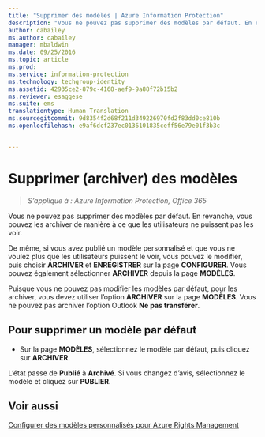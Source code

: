 ```yaml
---
title: "Supprimer des modèles | Azure Information Protection"
description: "Vous ne pouvez pas supprimer des modèles par défaut. En revanche, vous pouvez les archiver de manière à ce que les utilisateurs ne puissent pas les voir."
author: cabailey
ms.author: cabailey
manager: mbaldwin
ms.date: 09/25/2016
ms.topic: article
ms.prod: 
ms.service: information-protection
ms.technology: techgroup-identity
ms.assetid: 42935ce2-879c-4168-aef9-9a88f72b15b2
ms.reviewer: esaggese
ms.suite: ems
translationtype: Human Translation
ms.sourcegitcommit: 9d8354f2d68f211d349226970fd2f83dd0ce810b
ms.openlocfilehash: e9af6dcf237ec0136101835ceff56e79e01f3b3c


---
```



# <a name="remove-archive-templates"></a>Supprimer (archiver) des modèles

>*S’applique à : Azure Information Protection, Office 365*

Vous ne pouvez pas supprimer des modèles par défaut. En revanche, vous pouvez les archiver de manière à ce que les utilisateurs ne puissent pas les voir.

De même, si vous avez publié un modèle personnalisé et que vous ne voulez plus que les utilisateurs puissent le voir, vous pouvez le modifier, puis choisir **ARCHIVER** et **ENREGISTRER** sur la page **CONFIGURER**. Vous pouvez également sélectionner **ARCHIVER** depuis la page **MODÈLES**.

Puisque vous ne pouvez pas modifier les modèles par défaut, pour les archiver, vous devez utiliser l’option **ARCHIVER** sur la page **MODÈLES**. Vous ne pouvez pas archiver l’option Outlook **Ne pas transférer**.

## <a name="to-remove-a-default-template"></a>Pour supprimer un modèle par défaut

-   Sur la page **MODÈLES**, sélectionnez le modèle par défaut, puis cliquez sur **ARCHIVER**.

L’état passe de **Publié** à **Archivé**. Si vous changez d’avis, sélectionnez le modèle et cliquez sur **PUBLIER**.



## <a name="see-also"></a>Voir aussi
[Configurer des modèles personnalisés pour Azure Rights Management](configure-custom-templates.md)


<!--HONumber=Nov16_HO2-->


